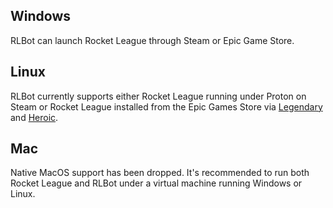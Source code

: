 ## Windows

RLBot can launch Rocket League through Steam or Epic Game Store.

## Linux

RLBot currently supports either Rocket League running under Proton on Steam or
Rocket League installed from the Epic Games Store via [Legendary](https://github.com/derrod/legendary) and [Heroic](https://heroicgameslauncher.com/).

## Mac

Native MacOS support has been dropped. It's recommended to run both Rocket League
and RLBot under a virtual machine running Windows or Linux.
